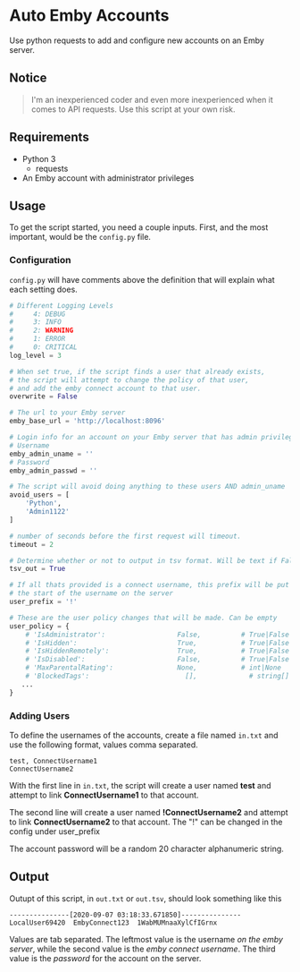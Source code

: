 # Auto Emby Accounts

Use python requests to add and configure new accounts on an Emby server.

## Notice

>I'm an inexperienced coder and even more inexperienced when it comes to API requests. Use this script at your own risk.

## Requirements

* Python 3
  * requests
* An Emby account with administrator privileges

## Usage

To get the script started, you need a couple inputs. First, and the most important, would be the `config.py` file.

### Configuration

`config.py` will have comments above the definition that will explain what each setting does.

```python
# Different Logging Levels
#     4: DEBUG
#     3: INFO
#     2: WARNING
#     1: ERROR
#     0: CRITICAL
log_level = 3

# When set true, if the script finds a user that already exists,
# the script will attempt to change the policy of that user,
# and add the emby connect account to that user.
overwrite = False

# The url to your Emby server
emby_base_url = 'http://localhost:8096'

# Login info for an account on your Emby server that has admin privileges
# Username
emby_admin_uname = ''
# Password
emby_admin_passwd = ''

# The script will avoid doing anything to these users AND admin_uname
avoid_users = [
    'Python',
    'Admin1122'
]

# number of seconds before the first request will timeout.
timeout = 2

# Determine whether or not to output in tsv format. Will be text if False
tsv_out = True

# If all thats provided is a connect username, this prefix will be put at
# the start of the username on the server
user_prefix = '!'

# These are the user policy changes that will be made. Can be empty
user_policy = {
    # 'IsAdministrator':                  False,          # True|False
    # 'IsHidden':                         True,           # True|False
    # 'IsHiddenRemotely':                 True,           # True|False
    # 'IsDisabled':                       False,          # True|False
    # 'MaxParentalRating':	              None,           # int|None
    # 'BlockedTags':	                    [],             # string[]
   ...
}
```

### Adding Users

To define the usernames of the accounts, create a file named `in.txt` and use the following format, values comma separated.

```text
test, ConnectUsername1
ConnectUsername2
```

 With the first line in `in.txt`, the script will create a user named **test** and attempt to link **ConnectUsername1** to that account.

The second line will create a user named **!ConnectUsername2** and attempt to link **ConnectUsername2** to that account. The "!" can be changed in the config under user_prefix

The account password will be a random 20 character alphanumeric string.

## Output

Outupt of this script, in `out.txt` or `out.tsv`, should look something like this

```tsv
---------------[2020-09-07 03:18:33.671850]---------------
LocalUser69420	EmbyConnect123	1WabMUMnaaXylCfIGrnx
```

Values are tab separated. The leftmost value is the username *on the emby server*, while the second value is the *emby connect username*. The third value is the *password* for the account on the server.
